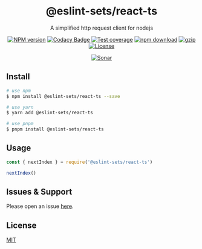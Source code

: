 <div style="text-align: center;" align="center">

# @eslint-sets/react-ts

A simplified http request client for nodejs

[![NPM version][npm-image]][npm-url]
[![Codacy Badge][codacy-image]][codacy-url]
[![Test coverage][codecov-image]][codecov-url]
[![npm download][download-image]][download-url]
[![gzip][gzip-image]][gzip-url]
[![License][license-image]][license-url]

[![Sonar][sonar-image]][sonar-url]

</div>

## Install

```bash
# use npm
$ npm install @eslint-sets/react-ts --save

# use yarn
$ yarn add @eslint-sets/react-ts

# use pnpm
$ pnpm install @eslint-sets/react-ts
```

## Usage

```js
const { nextIndex } = require('@eslint-sets/react-ts')

nextIndex()
```

## Issues & Support

Please open an issue [here](https://github.com/saqqdy/@eslint-sets/react-ts/issues).

## License

[MIT](LICENSE)

[npm-image]: https://img.shields.io/npm/v/@eslint-sets/react-ts.svg?style=flat-square
[npm-url]: https://npmjs.org/package/@eslint-sets/react-ts
[codacy-image]: https://app.codacy.com/project/badge/Grade/f70d4880e4ad4f40aa970eb9ee9d0696
[codacy-url]: https://www.codacy.com/gh/saqqdy/@eslint-sets/react-ts/dashboard?utm_source=github.com&utm_medium=referral&utm_content=saqqdy/@eslint-sets/react-ts&utm_campaign=Badge_Grade
[codecov-image]: https://img.shields.io/codecov/c/github/saqqdy/@eslint-sets/react-ts.svg?style=flat-square
[codecov-url]: https://codecov.io/github/saqqdy/@eslint-sets/react-ts?branch=master
[download-image]: https://img.shields.io/npm/dm/@eslint-sets/react-ts.svg?style=flat-square
[download-url]: https://npmjs.org/package/@eslint-sets/react-ts
[gzip-image]: http://img.badgesize.io/https://unpkg.com/@eslint-sets/react-ts/index.cjs?compression=gzip&label=gzip%20size:%20JS
[gzip-url]: http://img.badgesize.io/https://unpkg.com/@eslint-sets/react-ts/index.cjs?compression=gzip&label=gzip%20size:%20JS
[license-image]: https://img.shields.io/badge/License-MIT-blue.svg
[license-url]: LICENSE
[sonar-image]: https://sonarcloud.io/api/project_badges/quality_gate?project=saqqdy_@eslint-sets/react-ts
[sonar-url]: https://sonarcloud.io/dashboard?id=saqqdy_@eslint-sets/react-ts
